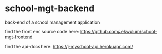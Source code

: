 # school-mgt-backend
back-end of a school management application

find the front end source code here: https://github.com/Jekwulum/school-mgt-frontend

find the api-docs here: https://j-myschool-api.herokuapp.com/
